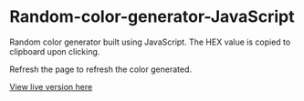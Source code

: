 # Random-color-generator-JavaScript
Random color generator built using JavaScript.
The HEX value is copied to clipboard upon clicking.

Refresh the page to refresh the color generated.

[View live version here](https://jolleythings.com/random-color.html)
